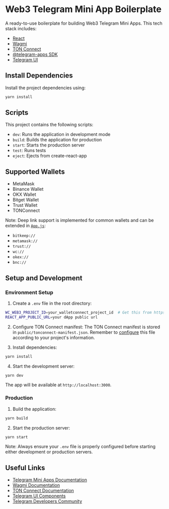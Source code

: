 # Web3 Telegram Mini App Boilerplate

A ready-to-use boilerplate for building Web3 Telegram Mini Apps.
This tech stack includes:
- [React](https://react.dev/)
- [Wagmi](https://wagmi.sh/)
- [TON Connect](https://docs.ton.org/develop/dapps/ton-connect/overview)
- [@telegram-apps SDK](https://docs.telegram-mini-apps.com/packages/telegram-apps-sdk/2-x)
- [Telegram UI](https://tgui.xelene.me/?path=/docs/getting-started--documentation)

## Install Dependencies

Install the project dependencies using:

```bash
yarn install
```

## Scripts

This project contains the following scripts:

- `dev`: Runs the application in development mode
- `build`: Builds the application for production
- `start`: Starts the production server
- `test`: Runs tests
- `eject`: Ejects from create-react-app

## Supported Wallets

- MetaMask
- Binance Wallet
- OKX Wallet
- Bitget Wallet
- Trust Wallet
- TONConnect

Note: Deep link support is implemented for common wallets and can be extended in [`App.js`](https://github.com/kevinb1003/test-tg-mini-app/blob/master/src/App.js#L21-L59):

- `bitkeep://`
- `metamask://`
- `trust://`
- `wc://`
- `okex://`
- `bnc://`

## Setup and Development

### Environment Setup

1. Create a `.env` file in the root directory:

```bash
WC_WEB3_PROJECT_ID=your_walletconnect_project_id  # Get this from https://cloud.walletconnect.com/
REACT_APP_PUBLIC_URL=your dApp public url
```

2. Configure TON Connect manifest:
   The TON Connect manifest is stored in `public/tonconnect-manifest.json`. Remember to [configure](https://docs.ton.org/develop/dapps/ton-connect/manifest) this file according to your project's information.

3. Install dependencies:

```bash
yarn install
```

4. Start the development server:

```bash
yarn dev
```

The app will be available at `http://localhost:3000`.

### Production

1. Build the application:

```bash
yarn build
```

2. Start the production server:

```bash
yarn start
```

Note: Always ensure your `.env` file is properly configured before starting either development or production servers.

## Useful Links

- [Telegram Mini Apps Documentation](https://docs.telegram-mini-apps.com/)
- [Wagmi Documentation](https://wagmi.sh/react/getting-started)
- [TON Connect Documentation](https://docs.ton.org/develop/dapps/ton-connect/overview)
- [Telegram UI Components](https://tgui.xelene.me/?path=/docs/getting-started--documentation)
- [Telegram Developers Community](https://t.me/devs)
